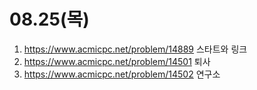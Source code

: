 # 08.25(목)

1. https://www.acmicpc.net/problem/14889 스타트와 링크
2. https://www.acmicpc.net/problem/14501 퇴사
3. https://www.acmicpc.net/problem/14502 연구소
